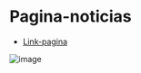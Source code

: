 ﻿# Pagina-noticias
 
- [Link-pagina](https://pagina-noticias-practica.vercel.app/)

 ![image](https://github.com/StivG18/Pagina-noticias-practica/assets/114199266/de8d2803-be73-4e2c-a4b0-13d95a827e81)


